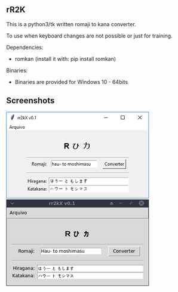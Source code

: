 rR2K
----

This is a python3/tk written romaji to kana converter.

To use when keyboard changes are not possible or just for training.

Dependencies:
- romkan (install it with: pip install romkan)

Binaries:
- Binaries are provided for Windows 10 - 64bits 

Screenshots
----------
![Main Screen - Windows](images/1.png)
![Main Screen - Linux](images/2.png)


